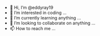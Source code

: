 - 👋 Hi, I’m @eddyray19
- 👀 I’m interested in coding ...
- 🌱 I’m currently learning anything ...
- 💞️ I’m looking to collaborate on anything ...
- 📫 How to reach me ...

<!---
eddyray19/eddyray19 is a ✨ special ✨ repository because its `README.md` (this file) appears on your GitHub profile.
You can click the Preview link to take a look at your changes.
--->
